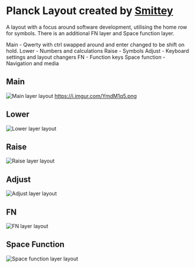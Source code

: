 # Planck Layout created by [Smittey](https://github.com/smittey) 

A layout with a focus around software development, utilising the home row for symbols. There is an additional FN layer and Space function layer.

Main - Qwerty with ctrl swapped around and enter changed to be shift on hold.
Lower - Numbers and calculations
Raise - Symbols
Adjust - Keyboard settings and layout changers
FN - Function keys
Space function - Navigation and media

## Main
![Main layer layout](https://i.imgur.com/jRbqGUN.png)
https://i.imgur.com/YmdM1q5.png

## Lower
![Lower layer layout](https://i.imgur.com/YmdM1q5.png)
  
## Raise
![Raise layer layout](https://i.imgur.com/BXxOK1S.png)

## Adjust
![Adjust layer layout](https://i.imgur.com/M6qBaXO.png)

## FN
![FN layer layout](https://i.imgur.com/1eiUOH1.png)

## Space Function
![Space function layer layout](https://i.imgur.com/RJMFEdy.png)